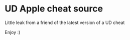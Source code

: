 # UD Apple cheat source

Little leak from a friend of the latest version of a UD cheat

Enjoy :)











